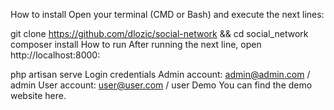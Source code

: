 How to install
Open your terminal (CMD or Bash) and execute the next lines:

git clone https://github.com/dlozic/social-network && cd social_network
composer install
How to run
After running the next line, open http://localhost:8000:

php artisan serve
Login credentials
Admin account: admin@admin.com / admin
User account: user@user.com / user
Demo
You can find the demo website here.
